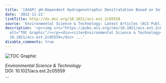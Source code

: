 ```yaml
---
title: '[ASAP] pH-Dependent Hydrogenotrophic Denitratation Based on Self-Alkalization'
date: '2022-11-21'
linkTitle: http://dx.doi.org/10.1021/acs.est.2c05559
source: 'Environmental Science & Technology: Latest Articles (ACS Publications)'
description: '<p><img src="https://pubs.acs.org/cms/10.1021/acs.est.2c05559/asset/images/medium/es2c05559_0009.gif"
  alt="TOC Graphic"/></p><div><cite>Environmental Science & Technology</cite></div><div>DOI:
  10.1021/acs.est.2c05559</div> ...'
disable_comments: true
---
```

<p><img src="https://pubs.acs.org/cms/10.1021/acs.est.2c05559/asset/images/medium/es2c05559_0009.gif" alt="TOC Graphic"/></p><div><cite>Environmental Science & Technology</cite></div><div>DOI: 10.1021/acs.est.2c05559</div> ...
